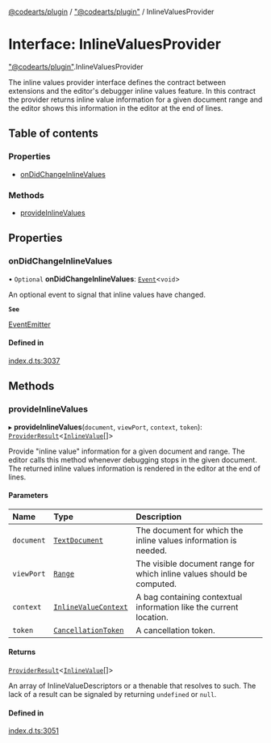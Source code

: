 [@codearts/plugin](../README.md) / ["@codearts/plugin"](../modules/_codearts_plugin_.md) / InlineValuesProvider

# Interface: InlineValuesProvider

["@codearts/plugin"](../modules/_codearts_plugin_.md).InlineValuesProvider

The inline values provider interface defines the contract between extensions and the editor's debugger inline values feature.
In this contract the provider returns inline value information for a given document range
and the editor shows this information in the editor at the end of lines.

## Table of contents

### Properties

- [onDidChangeInlineValues](codearts_plugin_.InlineValuesProvider.md#ondidchangeinlinevalues)

### Methods

- [provideInlineValues](codearts_plugin_.InlineValuesProvider.md#provideinlinevalues)

## Properties

### onDidChangeInlineValues

• `Optional` **onDidChangeInlineValues**: [`Event`](codearts_plugin_.Event.md)<`void`\>

An optional event to signal that inline values have changed.

**`See`**

[EventEmitter](../classes/codearts_plugin_.EventEmitter.md)

#### Defined in

[index.d.ts:3037](https://github.com/huaweicloud/cloudide-plugin-api/blob/03b481c/index.d.ts#L3037)

## Methods

### provideInlineValues

▸ **provideInlineValues**(`document`, `viewPort`, `context`, `token`): [`ProviderResult`](../modules/_codearts_plugin_.md#providerresult)<[`InlineValue`](../modules/_codearts_plugin_.md#inlinevalue)[]\>

Provide "inline value" information for a given document and range.
The editor calls this method whenever debugging stops in the given document.
The returned inline values information is rendered in the editor at the end of lines.

#### Parameters

| Name | Type | Description |
| :------ | :------ | :------ |
| `document` | [`TextDocument`](codearts_plugin_.TextDocument.md) | The document for which the inline values information is needed. |
| `viewPort` | [`Range`](../classes/codearts_plugin_.Range.md) | The visible document range for which inline values should be computed. |
| `context` | [`InlineValueContext`](codearts_plugin_.InlineValueContext.md) | A bag containing contextual information like the current location. |
| `token` | [`CancellationToken`](codearts_plugin_.CancellationToken.md) | A cancellation token. |

#### Returns

[`ProviderResult`](../modules/_codearts_plugin_.md#providerresult)<[`InlineValue`](../modules/_codearts_plugin_.md#inlinevalue)[]\>

An array of InlineValueDescriptors or a thenable that resolves to such. The lack of a result can be
signaled by returning `undefined` or `null`.

#### Defined in

[index.d.ts:3051](https://github.com/huaweicloud/cloudide-plugin-api/blob/03b481c/index.d.ts#L3051)
